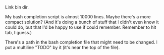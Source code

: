 Link bin dir.

My bash completion script is almost 10000 lines.  Maybe there's a more
compact solution?  (And it's doing a bunch of stuff that I didn't even
know it could do, but that I'd be happy to use if could remember.
Remember to hit tab, I guess.)

There's a path in the bash completion file that might need to be changed.
I put a multiline "TODO" by it (it's near the top of the file).
